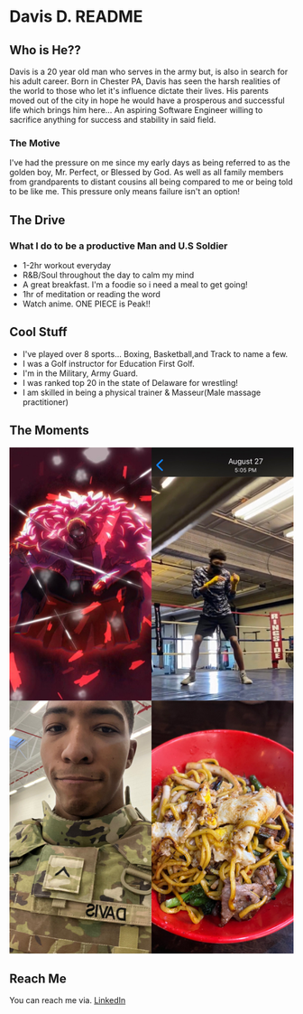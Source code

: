 # Davis D. README

## Who is He??

Davis is a 20 year old man who serves in the army but, is also in search for his adult career. Born in Chester PA, Davis has seen the harsh realities of the world to those who let it's influence dictate their lives. His parents moved out of the city in hope he would have a prosperous and successful life which brings him here... An aspiring Software Engineer willing to sacrifice anything for success and stability in said field.

### The Motive

 I've had the pressure on me since my early days as being referred to as the golden boy, Mr. Perfect, or Blessed by God. As well as all family members from grandparents to distant cousins all being compared to me or being told to be like me. This pressure only means failure isn't an option!

## The Drive

### What I do to be a productive Man and U.S Soldier

* 1-2hr workout everyday
* R&B/Soul throughout the day to calm my mind
* A great breakfast. I'm a foodie so i need a meal to get going!
* 1hr of meditation or reading the word
* Watch anime. ONE PIECE is Peak!!

## Cool Stuff

* I've played over 8 sports... Boxing, Basketball,and Track to name a few.
* I was a Golf instructor for Education First Golf.
* I'm in the Military, Army Guard.
* I was ranked top 20 in the state of Delaware for wrestling!
* I am skilled in being a physical trainer & Masseur(Male massage practitioner)

## The Moments

![Davis Lifestyle](Images/TheMixer1.jpeg)

## Reach Me

You can reach me via. <a href="https://www.linkedin.com/in/davisdw2004">LinkedIn</a>
